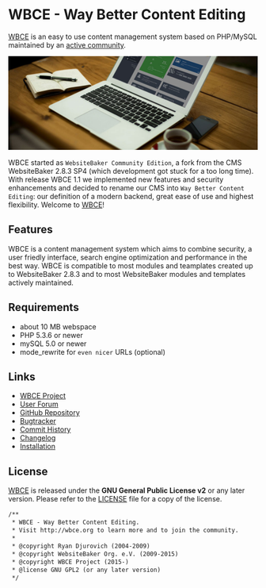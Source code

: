 # WBCE - Way Better Content Editing
[WBCE](http://wbce.org) is an easy to use content management system based on PHP/MySQL maintained by an [active community](http://forum.wbce.org). 

![](wbce-cms.jpg)

WBCE started as `WebsiteBaker Community Edition`, a fork from the CMS WebsiteBaker 2.8.3 SP4 (which development got stuck for a too long time). With release WBCE 1.1 we implemented new features and security enhancements and decided to rename our CMS into `Way Better Content Editing`: our definition of a modern backend, great ease of use and highest flexibility. Welcome to [WBCE](http://wbce.org)!

## Features
WBCE is a content management system which aims to combine security, a user friedly interface, search engine optimization and performance in the best way. WBCE is compatible to most modules and teamplates created up to WebsiteBaker 2.8.3 and to most WebsiteBaker modules and templates actively maintained.

## Requirements
  - about 10 MB webspace
  - PHP 5.3.6 or newer
  - mySQL 5.0 or newer
  - mode_rewrite for `even nicer` URLs (optional)

## Links
  - [WBCE Project](http://wbce.org)
  - [User Forum](http://forum.wbce.org)
  - [GitHub Repository](https://github.com/WBCE/WebsiteBaker_CommunityEdition)
  - [Bugtracker](https://github.com/WBCE/WebsiteBaker_CommunityEdition/issues)
  - [Commit History](https://github.com/WBCE/WebsiteBaker_CommunityEdition/commits/master)
  - [Changelog](CHANGELOG.md)
  - [Installation](INSTALL.md)

## License
[WBCE](http://wbce.org) is released under the **GNU General Public License v2** or any later version.
Please refer to the [LICENSE](LICENSE.md) file for a copy of the license.

    /**
     * WBCE - Way Better Content Editing.
     * Visit http://wbce.org to learn more and to join the community.
     *
     * @copyright Ryan Djurovich (2004-2009)
     * @copyright WebsiteBaker Org. e.V. (2009-2015)
     * @copyright WBCE Project (2015-)
     * @license GNU GPL2 (or any later version)
     */